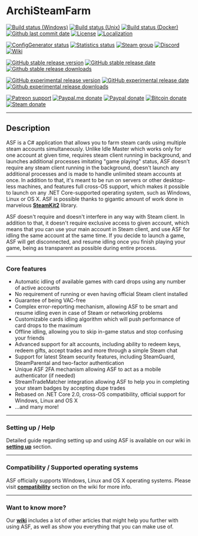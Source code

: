 # ArchiSteamFarm

[![Build status (Windows)](https://img.shields.io/appveyor/ci/JustArchi/ArchiSteamFarm/master.svg?label=Windows&maxAge=600)](https://ci.appveyor.com/project/JustArchi/ArchiSteamFarm)
[![Build status (Unix)](https://img.shields.io/travis/com/JustArchiNET/ArchiSteamFarm/master.svg?label=Unix&maxAge=600)](https://travis-ci.com/JustArchiNET/ArchiSteamFarm)
[![Build status (Docker)](https://img.shields.io/docker/build/justarchi/archisteamfarm.svg?label=Docker&maxAge=600)](https://hub.docker.com/r/justarchi/archisteamfarm)
[![Github last commit date](https://img.shields.io/github/last-commit/JustArchiNET/ArchiSteamFarm.svg?label=Updated&maxAge=600)](https://github.com/JustArchiNET/ArchiSteamFarm/commits)
[![License](https://img.shields.io/github/license/JustArchiNET/ArchiSteamFarm.svg?label=License&maxAge=2592000)](https://github.com/JustArchiNET/ArchiSteamFarm/blob/master/LICENSE-2.0.txt)
[![Localization](https://d322cqt584bo4o.cloudfront.net/archisteamfarm/localized.svg)](https://crowdin.com/project/archisteamfarm)

[![ConfigGenerator status](https://img.shields.io/website-up-down-green-red/https/justarchinet.github.io/ASF-WebConfigGenerator.svg?label=ConfigGenerator&maxAge=3600)](https://justarchinet.github.io/ASF-WebConfigGenerator)
[![Statistics status](https://img.shields.io/website-up-down-green-red/https/asf.justarchi.net.svg?label=Statistics&maxAge=3600)](https://asf.justarchi.net)
[![Steam group](https://img.shields.io/badge/Steam-group-yellowgreen.svg)](https://steamcommunity.com/groups/ascfarm)
[![Discord](https://img.shields.io/discord/267292556709068800.svg?label=Discord&maxAge=3600)](https://discord.gg/hSQgt8j)
[![Wiki](https://img.shields.io/badge/Read-wiki-cc5490.svg)](https://github.com/JustArchiNET/ArchiSteamFarm/wiki)

[![GitHub stable release version](https://img.shields.io/github/release/JustArchiNET/ArchiSteamFarm.svg?label=Stable&maxAge=600)](https://github.com/JustArchiNET/ArchiSteamFarm/releases/latest)
[![GitHub stable release date](https://img.shields.io/github/release-date/JustArchiNET/ArchiSteamFarm.svg?label=Released&maxAge=600)](https://github.com/JustArchiNET/ArchiSteamFarm/releases/latest)
[![Github stable release downloads](https://img.shields.io/github/downloads/JustArchiNET/ArchiSteamFarm/latest/total.svg?label=Downloads&maxAge=600)](https://github.com/JustArchiNET/ArchiSteamFarm/releases/latest)

[![GitHub experimental release version](https://img.shields.io/github/release/JustArchiNET/ArchiSteamFarm/all.svg?label=Experimental&maxAge=600)](https://github.com/JustArchiNET/ArchiSteamFarm/releases)
[![GitHub experimental release date](https://img.shields.io/github/release-date-pre/JustArchiNET/ArchiSteamFarm.svg?label=Released&maxAge=600)](https://github.com/JustArchiNET/ArchiSteamFarm/releases)
[![Github experimental release downloads](https://img.shields.io/github/downloads-pre/JustArchiNET/ArchiSteamFarm/latest/total.svg?label=Downloads&maxAge=600)](https://github.com/JustArchiNET/ArchiSteamFarm/releases)

[![Patreon support](https://img.shields.io/badge/Patreon-support-yellow.svg)](https://www.patreon.com/JustArchi)
[![Paypal.me donate](https://img.shields.io/badge/Paypal.me-donate-yellow.svg)](https://www.paypal.me/JustArchi/5eur)
[![Paypal donate](https://img.shields.io/badge/Paypal-donate-yellow.svg)](https://www.paypal.com/cgi-bin/webscr?cmd=_s-xclick&hosted_button_id=HD2P2P3WGS5Y4)
[![Bitcoin donate](https://img.shields.io/badge/Bitcoin-donate-yellow.svg)](https://www.blockchain.com/btc/payment_request?address=1Archi6M1r5b41Rvn1SY2FfJAzsrEUT7aT)
[![Steam donate](https://img.shields.io/badge/Steam-donate-yellow.svg)](https://steamcommunity.com/tradeoffer/new/?partner=46697991&token=0ix2Ruv_)

---

## Description

ASF is a C# application that allows you to farm steam cards using multiple steam accounts simultaneously. Unlike Idle Master which works only for one account at given time, requires steam client running in background, and launches additional processes imitating "game playing" status, ASF doesn't require any steam client running in the background, doesn't launch any additional processes and is made to handle unlimited steam accounts at once. In addition to that, it's meant to be run on servers or other desktop-less machines, and features full cross-OS support, which makes it possible to launch on any .NET Core-supported operating system, such as Windows, Linux or OS X. ASF is possible thanks to gigantic amount of work done in marvelous **[SteamKit2](https://github.com/SteamRE/SteamKit)** library.

ASF doesn't require and doesn't interfere in any way with Steam client. In addition to that, it doesn't require exclusive access to given account, which means that you can use your main account in Steam client, and use ASF for idling the same account at the same time. If you decide to launch a game, ASF will get disconnected, and resume idling once you finish playing your game, being as transparent as possible during entire process.

---

### Core features

- Automatic idling of available games with card drops using any number of active accounts
- No requirement of running or even having official Steam client installed
- Guarantee of being VAC-free
- Complex error-reporting mechanism, allowing ASF to be smart and resume idling even in case of Steam or networking problems
- Customizable cards idling algorithm which will push performance of card drops to the maximum
- Offline idling, allowing you to skip in-game status and stop confusing your friends
- Advanced support for alt accounts, including ability to redeem keys, redeem gifts, accept trades and more through a simple Steam chat
- Support for latest Steam security features, including SteamGuard, SteamParental and two-factor authentication
- Unique ASF 2FA mechanism allowing ASF to act as a mobile authenticator (if needed)
- StreamTradeMatcher integration allowing ASF to help you in completing your steam badges by accepting dupe trades
- Rebased on .NET Core 2.0, cross-OS compatibility, official support for Windows, Linux and OS X
- ...and many more!

---

### Setting up / Help

Detailed guide regarding setting up and using ASF is available on our wiki in **[setting up](https://github.com/JustArchiNET/ArchiSteamFarm/wiki/Setting-up)** section.

---

### Compatibility / Supported operating systems

ASF officially supports Windows, Linux and OS X operating systems. Please visit **[compatibility](https://github.com/JustArchiNET/ArchiSteamFarm/wiki/Compatibility)** section on the wiki for more info.

---

### Want to know more?

Our **[wiki](https://github.com/JustArchiNET/ArchiSteamFarm/wiki)** includes a lot of other articles that might help you further with using ASF, as well as show you everything that you can make use of.
